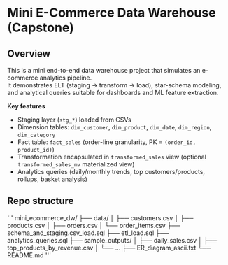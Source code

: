 
# Mini E-Commerce Data Warehouse (Capstone)

## Overview
This is a mini end-to-end data warehouse project that simulates an e-commerce analytics pipeline.  
It demonstrates ELT (staging → transform → load), star-schema modeling, and analytical queries suitable for dashboards and ML feature extraction.

**Key features**
- Staging layer (`stg_*`) loaded from CSVs
- Dimension tables: `dim_customer`, `dim_product`, `dim_date`, `dim_region`, `dim_category`
- Fact table: `fact_sales` (order-line granularity, PK = `(order_id, product_id)`)
- Transformation encapsulated in `transformed_sales` view (optional `transformed_sales_mv` materialized view)
- Analytics queries (daily/monthly trends, top customers/products, rollups, basket analysis)

## Repo structure
'''
mini_ecommerce_dw/
├── data/
│   ├── customers.csv
│   ├── products.csv
│   ├── orders.csv
│   └── order_items.csv
├── schema_and_staging.csv_load.sql
├── etl_load.sql
├── analytics_queries.sql
├── sample_outputs/
│   ├── daily_sales.csv
│   ├── top_products_by_revenue.csv
│   └── …
├── ER_diagram_ascii.txt
└── README.md
'''
